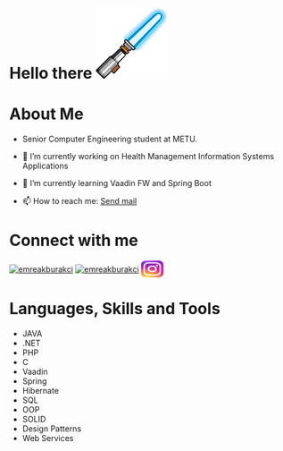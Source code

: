 # Hello there ![May the force be with you](https://github.com/emreakburakci/emreakburakci/blob/main/images/bluelightsaber.png)

# About Me
- Senior Computer Engineering student at METU. 

- 🔭 I’m currently working on Health Management Information Systems Applications
- 🌱 I’m currently learning Vaadin FW and Spring Boot
- 📫 How to reach me: [Send mail](emre.akburakci@metu.edu.tr)

# Connect with me

<p align="left">
<a href="https://www.linkedin.com/in/emreakburakci/" target="blank"><img align="center" src="https://raw.githubusercontent.com/rahuldkjain/github-profile-readme-generator/master/src/images/icons/Social/linked-in-alt.svg" alt="emreakburakci" height="30" width="40" /></a>
<a href="https://www.hackerrank.com/emreakburak94?hr_r=1" target="blank"><img align="center" src="https://raw.githubusercontent.com/rahuldkjain/github-profile-readme-generator/master/src/images/icons/Social/hackerrank.svg" alt="emreakburakci" height="30" width="40" /></a>
<a href="https://www.instagram.com/emreakburakci/" target="blank"><img align="center" src="https://github.com/wle8300/instagram-logo/blob/master/logo.svg" alt="emreakburakci" height="30" width="40" /></a>

</p>

# Languages, Skills and Tools

- JAVA
- .NET
- PHP
- C
- Vaadin
- Spring
- Hibernate
- SQL
- OOP
- SOLID
- Design Patterns
- Web Services
